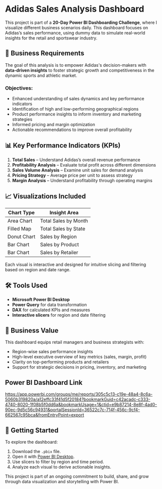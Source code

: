# Adidas Sales Analysis Dashboard

This project is part of a **20-Day Power BI Dashboarding Challenge**, where I visualize different business scenarios daily. This dashboard focuses on Adidas’s sales performance, using dummy data to simulate real-world insights for the retail and sportswear industry.

## 🧭 Business Requirements

The goal of this analysis is to empower Adidas's decision-makers with **data-driven insights** to foster strategic growth and competitiveness in the dynamic sports and athletic market.

### Objectives:
- Enhanced understanding of sales dynamics and key performance indicators
- Identification of high and low-performing geographical regions
- Product performance insights to inform inventory and marketing strategies
- Informed pricing and margin optimization
- Actionable recommendations to improve overall profitability

## 📊 Key Performance Indicators (KPIs)

1. **Total Sales** – Understand Adidas’s overall revenue performance  
2. **Profitability Analysis** – Evaluate total profit across different dimensions  
3. **Sales Volume Analysis** – Examine unit sales for demand analysis  
4. **Pricing Strategy** – Average price per unit to assess strategy  
5. **Margin Analysis** – Understand profitability through operating margins  

## 📈 Visualizations Included

| Chart Type         | Insight Area                                  |
|--------------------|-----------------------------------------------|
| Area Chart         | Total Sales by Month                          |
| Filled Map         | Total Sales by State                          |
| Donut Chart        | Sales by Region                               |
| Bar Chart          | Sales by Product                              |
| Bar Chart          | Sales by Retailer                             |

Each visual is interactive and designed for intuitive slicing and filtering based on region and date range.

## 🛠 Tools Used

- **Microsoft Power BI Desktop**
- **Power Query** for data transformation
- **DAX** for calculated KPIs and measures
- **Interactive slicers** for region and date filtering

## 💼 Business Value

This dashboard equips retail managers and business strategists with:
- Region-wise sales performance insights
- High-level executive overview of key metrics (sales, margin, profit)
- Clarity on top-performing products and retailers
- Support for strategic decisions in pricing, inventory, and marketing

## Power BI Dashboard Link
https://app.powerbi.com/groups/me/reports/305c5c13-c19e-48a4-8c6a-5060b319820a/a12effc33f41d5f20184?bookmarkGuid=c42acadc-c333-4740-8020-1f08b5f0dd6a&bookmarkUsage=1&ctid=e9b87214-8e8f-4ad0-90ec-9d5c56c94931&portalSessionId=36522c7c-714f-456c-9cf4-662567c95bca&fromEntryPoint=export

## 🚀 Getting Started

To explore the dashboard:
1. Download the `.pbix` file.
2. Open it with [Power BI Desktop](https://powerbi.microsoft.com/desktop/).
3. Use slicers to filter by region and time period.
4. Analyze each visual to derive actionable insights.

This project is part of an ongoing commitment to build, share, and grow through data visualization and storytelling with Power BI.
